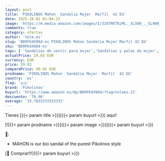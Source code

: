 ```yaml
---
layout: post
title: 'PIKOLINOS Mahon  Sandalia Mujer  Marfil  42 EU'
date: 2022-10-02 01:04:23
image: 'https://m.media-amazon.com/images/I/3107MXT6iML._SL500_._SL400_.jpg'
comments: true
category: ofertas
author: 'tole.es'
slug: 'B09FK4X984-es PIKOLINOS Mahon Sandalia Mujer Marfil 42 EU'
sku: 'B09FK4X984-es'
tags: [ 'Sandalias de vestir para mujer','Sandalias y palas de mujer','Zapatos','Zapatos para mujer','Zapatos y complementos','pikolinos','sandalia','🇪🇸', ]
actualPrice: 29.03 EUR
currency: EUR
price: 29.03
comparePrice: 99.95 EUR
prodname: 'PIKOLINOS Mahon  Sandalia Mujer  Marfil  42 EU'
country: 'es'
flag: '🇪🇸'
brand: 'Pikolinos'
buyurl: 'https://www.amazon.es/dp/B09FK4X984/?tag=tolees-21'
descuento: '70.96'
average: '33.7833333333333'
---
```


Tienes [{{< param title >}}]({{< param buyurl >}}) aqui!

[![{{< param prodname >}}]({{< param image >}})]({{< param buyurl >}})

🔎:

- MAHON is our bio sandal of the purest Pikolinos style

[🛒 Comprar!!!]({{< param buyurl >}})
